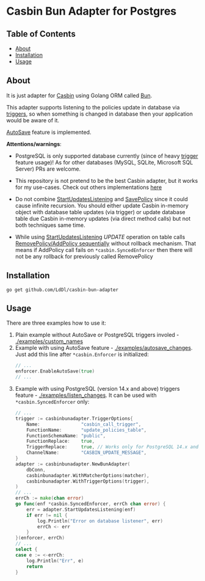 
# Casbin Bun Adapter for Postgres

## Table of Contents
- [About](#about)
- [Installation](#installation)
- [Usage](#usage)


## About

It is just adapter for [Casbin](https://casbin.org/) using Golang ORM called [Bun](https://bun.uptrace.dev/).

This adapter supports listening to the policies update in database via [triggers](https://www.postgresql.org/docs/8.1/triggers.html), so when something is changed in database then your application would be aware of it.

[AutoSave](https://casbin.org/docs/adapters/#autosave) feature is implemented.

__Attentions/warnings__:

- PostgreSQL is only supported database currently (since of heavy [trigger](https://www.postgresql.org/docs/8.1/triggers.html) feature usage)! As for other databases (MySQL, SQLite, Microsoft SQL Server) PRs are welcome.

- This repository is not pretend to be the best Casbin adapter, but it works for my use-cases. Check out others implementations [here](https://casbin.org/docs/adapters/#supported-adapters)

- Do not combine [StartUpdatesListening](./trigger.go#L159) and [SavePolicy](./adapter.go#L158) since it could cause infinite recursion. You should either update Casbin in-memory object with database table updates (via trigger) or update database table due Casbin in-memory updates (via direct method calls) but not both techniques same time.

- While using [StartUpdatesListening](./trigger.go#L159) _UPDATE_ operation on table calls [RemovePolicy/AddPolicy sequentially](./trigger.go#L186) without rollback mechanism. That means if AddPolicy call fails on `*casbin.SyncedEnforcer` then there will not be any rollback for previously called RemovePolicy


## Installation
```shell
go get github.com/LdDl/casbin-bun-adapter
```

## Usage

There are three examples how to use it:
1. Plain example without AutoSave or PostgreSQL triggers involed - [./examples/custom_names](./examples/custom_names/main.go)
2. Example with using AutoSave feature - [./examples/autosave_changes](./examples/autosave_changes/main.go). Just add this line after `*casbin.Enforcer` is initialized:
    ```go
    // ...
    enforcer.EnableAutoSave(true)
    // ...
    ```
3. Example with using PostgreSQL (version 14.x and above) triggers feature - [./examples/listen_changes](./examples/listen_changes/main.go). It can be used with `*casbin.SyncedEnforcer` only:
    ```go
    // ...
    trigger := casbinbunadapter.TriggerOptions{
        Name:               "casbin_call_trigger",
        FunctionName:       "update_policies_table",
        FunctionSchemaName: "public",
        FunctionReplace:    true,
        TriggerReplace:     true, // Works only for PostgreSQL 14.x and above
        ChannelName:        "CASBIN_UPDATE_MESSAGE",
    }
    adapter := casbinbunadapter.NewBunAdapter(
        dbConn,
        casbinbunadapter.WithMatcherOptions(matcher),
        casbinbunadapter.WithTriggerOptions(trigger),
    )
    // ...
    errCh := make(chan error)
    go func(enf *casbin.SyncedEnforcer, errCh chan error) {
        err = adapter.StartUpdatesListening(enf)
        if err != nil {
            log.Println("Error on database listener", err)
            errCh <- err
        }
    }(enforcer, errCh)
    // ...
    select {
	case e := <-errCh:
		log.Println("Err", e)
		return
	}
    ```
